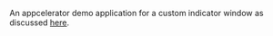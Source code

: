 An appcelerator demo application for a custom indicator window as discussed [here](http://www.glatter-gotz.com/blog/2012/03/19/appcelerator-titanium-a-nice-looking-activity-indicator-window/).